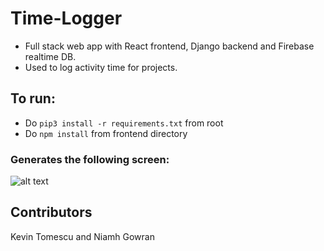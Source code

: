 # Time-Logger
* Full stack web app with React frontend, Django backend and Firebase realtime DB.
* Used to log activity time for projects.

## To run:
* Do `pip3 install -r requirements.txt` from root
* Do `npm install` from frontend directory

### Generates the following screen:
![alt text](https://i.imgur.com/NAmbbOR.png)

## Contributors 
Kevin Tomescu and Niamh Gowran
